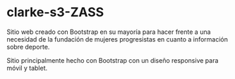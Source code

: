 # clarke-s3-ZASS

Sitio web creado con Bootstrap en su mayoría para hacer frente a una necesidad de la fundación de mujeres progresistas en cuanto a información sobre deporte.

Sitio principalmente hecho con Bootstrap con un diseño responsive para móvil y tablet.
